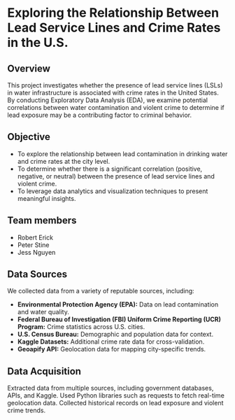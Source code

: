 # Exploring the Relationship Between Lead Service Lines and Crime Rates in the U.S.

## Overview
This project investigates whether the presence of lead service lines (LSLs) in water infrastructure is associated with crime rates in the United States. By conducting Exploratory Data Analysis (EDA), we examine potential correlations between water contamination and violent crime to determine if lead exposure may be a contributing factor to criminal behavior.

## Objective
- To explore the relationship between lead contamination in drinking water and crime rates at the city level.
- To determine whether there is a significant correlation (positive, negative, or neutral) between the presence of lead service lines and violent crime.
- To leverage data analytics and visualization techniques to present meaningful insights.

## Team members
- Robert Erick
- Peter Stine
- Jess Nguyen

## Data Sources
We collected data from a variety of reputable sources, including:
- **Environmental Protection Agency (EPA):** Data on lead contamination and water quality.
- **Federal Bureau of Investigation (FBI) Uniform Crime Reporting (UCR) Program:** Crime statistics across U.S. cities.
- **U.S. Census Bureau:** Demographic and population data for context.
- **Kaggle Datasets:** Additional crime rate data for cross-validation.
- **Geoapify API:** Geolocation data for mapping city-specific trends.

## Data Acquisition
Extracted data from multiple sources, including government databases, APIs, and Kaggle.
Used Python libraries such as requests to fetch real-time geolocation data.
Collected historical records on lead exposure and violent crime trends.
